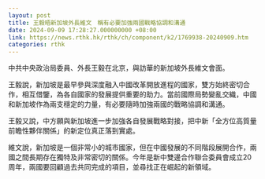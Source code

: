 ```yaml
---
layout: post
title: 王毅晤新加坡外長維文　稱有必要加強兩國戰略協調和溝通
date: 2024-09-09 17:28:27.000000000 +08:00
link: https://news.rthk.hk/rthk/ch/component/k2/1769938-20240909.htm
categories: rthk
---
```


中共中央政治局委員、外長王毅在北京，與訪華的新加坡外長維文會面。

王毅說，新加坡是最早參與深度融入中國改革開放進程的國家，雙方始終密切合作，相互借鑒，為各自國家的發展提供重要的助力。當前國際局勢變亂交織，中國和新加坡作為兩支穩定的力量，有必要隨時加強兩國的戰略協調和溝通。

王毅又說，中方願與新加坡進一步加強各自發展戰略對接，把中新「全方位高質量前瞻性夥伴關係」的新定位真正落到實處。

維文說，新加坡是一個非常小的城市國家，但在中國發展的不同階段展開合作，兩國之間長期存在獨特及非常密切的關係。今年是新中雙邊合作聯合委員會成立20周年，兩國要回顧過去共同完成的項目，並尋找正在崛起的新領域。
